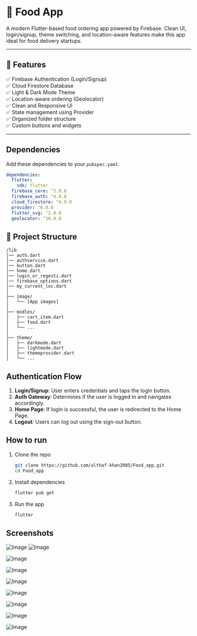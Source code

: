 # 🍔 Food App 

A modern Flutter-based food ordering app powered by Firebase. Clean UI, login/signup, theme switching, and location-aware features make this app ideal for food delivery startups.

---

## 🚀 Features

✅ Firebase Authentication (Login/Signup)  
✅ Cloud Firestore Database  
✅ Light & Dark Mode Theme  
✅ Location-aware ordering (Geolocator)  
✅ Clean and Responsive UI  
✅ State management using Provider  
✅ Organized folder structure  
✅ Custom buttons and widgets  

---
## Dependencies  

Add these dependencies to your `pubspec.yaml`:  
```yaml
dependencies:
  flutter:
    sdk: flutter
  firebase_core: ^2.0.0
  firebase_auth: ^4.0.0
  cloud_firestore: ^4.0.0
  provider: ^6.0.0
  flutter_svg: ^2.0.0
  geolocator: ^10.0.0
```

## 📁 Project Structure

```
/lib
│── auth.dart
│── authservice.dart
│── button.dart
│── home.dart
│── login_or_regesti.dart
│── firebase_options.dart
│── my_current_loc.dart
│
├── image/
│   └── [App images]
│
├── modles/
│   ├── cart_item.dart
│   ├── food.dart
│   └── ...
│
├── theme/
│   ├── darkmode.dart
│   ├── lightmode.dart
│   ├── themeprovider.dart
│   └── ...

```

## Authentication Flow  
1. **Login/Signup**: User enters credentials and taps the login button.  
2. **Auth Gateway**: Determines if the user is logged in and navigates accordingly.  
3. **Home Page**: If login is successful, the user is redirected to the Home Page.  
4. **Logout**: Users can log out using the sign-out button.  

## How to run 

1. Clone the repo  
   ```sh
   git clone https://github.com/althaf-khan2005/Food_app.git
   cd Food_app
   ```
2. Install dependencies  
   ```sh
   flutter pub get
   ```
3. Run the app  
   ```sh
   flutter 

## Screenshots 

![Image](https://github.com/user-attachments/assets/0565a75b-5d0d-44a8-b4bb-e94792fe6ea4)
![Image](https://github.com/user-attachments/assets/7b0e2d9a-533b-44ac-83f7-fcc1dc2557dd)

![Image](https://github.com/user-attachments/assets/9b624333-6343-41dd-8245-3321d241898e)

![Image](https://github.com/user-attachments/assets/04dd8f38-b375-4e76-b112-bc5713550660)

![Image](https://github.com/user-attachments/assets/cf7272c4-e671-4f73-80c8-f843d5deec06)

![Image](https://github.com/user-attachments/assets/9f167706-d574-4939-9c88-2e05b1a6750d)

![Image](https://github.com/user-attachments/assets/fde4a918-0e7b-47ef-8b69-325d101a300f)


![Image](https://github.com/user-attachments/assets/9fbfdd9b-e3c5-46c4-a231-e14063162100)

![Image](https://github.com/user-attachments/assets/500f833a-5759-4590-9ff4-75d86a365e4c)

